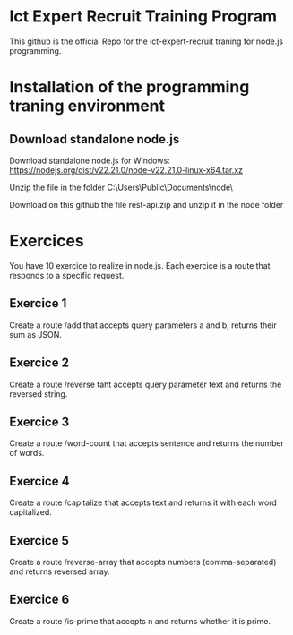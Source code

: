# Ict Expert Recruit Training Program
This github is the official Repo for the ict-expert-recruit traning for node.js programming. 

# Installation of the programming traning environment 

## Download standalone node.js
Download standalone node.js for Windows: https://nodejs.org/dist/v22.21.0/node-v22.21.0-linux-x64.tar.xz

Unzip the file in the folder C:\Users\Public\Documents\node\

Download on this github the file rest-api.zip and unzip it in the node folder

# Exercices 
You have 10 exercice to realize in node.js. Each exercice is a route that responds to a specific request. 

## Exercice 1 
Create a route /add that accepts query parameters a and b, returns their sum as JSON.
## Exercice 2
Create a route /reverse taht accepts query parameter text and returns the reversed string.
## Exercice 3
Create a route /word-count that accepts sentence and returns the number of words.
## Exercice 4
Create a route /capitalize that accepts text and returns it with each word capitalized.
## Exercice 5
Create a route /reverse-array that accepts numbers (comma-separated) and returns reversed array.
## Exercice 6
Create a route /is-prime that accepts n and returns whether it is prime.




